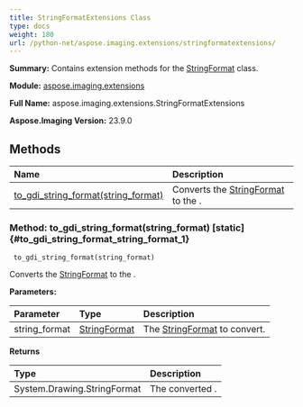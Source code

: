 ```yaml
---
title: StringFormatExtensions Class
type: docs
weight: 180
url: /python-net/aspose.imaging.extensions/stringformatextensions/
---
```


**Summary:** Contains extension methods for the [StringFormat](/imaging/python-net/aspose.imaging/stringformat/) class.

**Module:** [aspose.imaging.extensions](/imaging/python-net/aspose.imaging.extensions/)

**Full Name:** aspose.imaging.extensions.StringFormatExtensions

**Aspose.Imaging Version:** 23.9.0

## **Methods**
| **Name** | **Description** |
| :- | :- |
| [to_gdi_string_format(string_format)](#to_gdi_string_format_string_format_1) | Converts the [StringFormat](/imaging/python-net/aspose.imaging/stringformat/) to the . |


### Method: to_gdi_string_format(string_format)  [static] {#to_gdi_string_format_string_format_1}


```
 to_gdi_string_format(string_format) 
```

Converts the [StringFormat](/imaging/python-net/aspose.imaging/stringformat/) to the .

**Parameters:**

| Parameter | Type | Description |
| :- | :- | :- |
| string_format | [StringFormat](/imaging/python-net/aspose.imaging/stringformat) | The [StringFormat](/imaging/python-net/aspose.imaging/stringformat/) to convert. |

**Returns**

| Type | Description |
| :- | :- |
| System.Drawing.StringFormat | The converted . |


